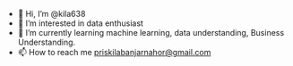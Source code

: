 - 👋 Hi, I’m @kila638
- 👀 I’m interested in data enthusiast
- 🌱 I’m currently learning machine learning, data understanding, Business Understanding.
- 📫 How to reach me priskilabanjarnahor@gmail.com

<!---
kila638/kila638 is a ✨ special ✨ repository because its `README.md` (this file) appears on your GitHub profile.
You can click the Preview link to take a look at your changes.
--->
